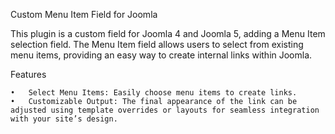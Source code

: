 Custom Menu Item Field for Joomla

This plugin is a custom field for Joomla 4 and Joomla 5, adding a Menu Item selection field. The Menu Item field allows users to select from existing menu items, providing an easy way to create internal links within Joomla.

Features

	•	Select Menu Items: Easily choose menu items to create links.
	•	Customizable Output: The final appearance of the link can be adjusted using template overrides or layouts for seamless integration with your site’s design.
